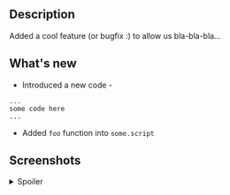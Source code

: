 ## Description
Added a cool feature (or bugfix :) to allow us bla-bla-bla...

## What's new
- Introduced a new code -
```
...
some code here
...
```
- Added `foo` function into `some.script`

## Screenshots
<details>
 <summary>Spoiler</summary>

Screenshots_1

Screenshots_2

Screenshots_3

</details>
